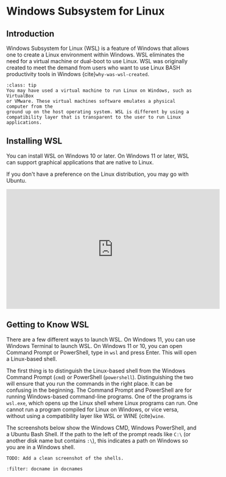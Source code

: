 # Windows Subsystem for Linux

## Introduction

Windows Subsystem for Linux (WSL) is a feature of Windows that allows one to
create a Linux environment within Windows. WSL eliminates the need for a
virtual machine or dual-boot to use Linux. WSL was originally created to meet the
demand from users who want to use Linux BASH productivity tools in Windows
{cite}`why-was-wsl-created`.


`````{admonition} How is WSL different from a virtual machine?
:class: tip
You may have used a virtual machine to run Linux on Windows, such as VirtualBox
or VMware. These virtual machines software emulates a physical computer from the
ground up on the host operating system. WSL is different by using a
compatibility layer that is transparent to the user to run Linux applications.
`````

## Installing WSL

You can install WSL on Windows 10 or later. On Windows 11 or later, WSL can support
graphical applications that are native to Linux.

If you don't have a preference on the Linux distribution, you may go with Ubuntu.

<iframe width="560" height="315" src="https://www.youtube.com/embed/eId6K8d0v6o?si=gnCRURtNuQKkwXrq" title="YouTube video player" frameborder="0" allow="accelerometer; autoplay; clipboard-write; encrypted-media; gyroscope; picture-in-picture; web-share" referrerpolicy="strict-origin-when-cross-origin" allowfullscreen></iframe>

## Getting to Know WSL

There are a few different ways to launch WSL. On Windows 11, you can use Windows
Terminal to launch WSL. On Windows 11 or 10, you can open Command Prompt or
PowerShell, type in `wsl` and press Enter. This will open a Linux-based shell.

The first thing is to distinguish the Linux-based shell from the Windows Command
Prompt (`cmd`) or PowerShell (`powershell`). Distinguishing the two will ensure
that you run the commands in the right place. It can be confusing in the
beginning. The Command Prompt and PowerShell are for running Windows-based
command-line programs. One of the programs is `wsl.exe`, which opens up the
Linux shell where Linux programs can run. One cannot run a program compiled for
Linux on Windows, or vice versa, without using a compatibility layer like WSL or
WINE {cite}`wine`. 

The screenshots below show the Windows CMD, Windows PowerShell, and a Ubuntu
Bash Shell. If the path to the left of the prompt reads like `C:\` (or another
disk name but contains `:\`), this indicates a path on Windows so you are in a
Windows shell.

```{note}
TODO: Add a clean screenshot of the shells.
```


```{bibliography}
:filter: docname in docnames
```
